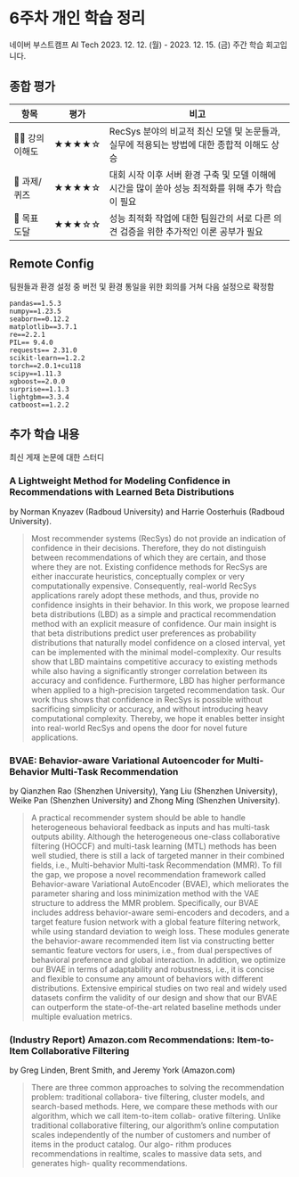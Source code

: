 # 6주차 개인 학습 정리

네이버 부스트캠프 AI Tech 2023. 12. 12. (월) - 2023. 12. 15. (금) 주간 학습 회고입니다.

## 종합 평가

| 항목           | 평가  | 비고                                                                                       |
| -------------- | ----- | ------------------------------------------------------------------------------------------ |
| 🧑‍🏫 강의 이해도 | ★★★★☆ | RecSys 분야의 비교적 최신 모델 및 논문들과, 실무에 적용되는 방법에 대한 종합적 이해도 상승 |
| 📝 과제/퀴즈   | ★★★★☆ | 대회 시작 이후 서버 환경 구축 및 모델 이해에 시간을 많이 쏟아 성능 최적화를 위해 추가 학습이 필요 |
| 🎯 목표 도달   | ★★★☆☆ | 성능 최적화 작업에 대한 팀원간의 서로 다른 의견 검증을 위한 추가적인 이론 공부가 필요 |

## Remote Config

팀원들과 환경 설정 중 버전 및 환경 통일을 위한 회의를 거쳐 다음 설정으로 확정함

```
pandas==1.5.3
numpy==1.23.5
seaborn==0.12.2
matplotlib==3.7.1
re==2.2.1
PIL== 9.4.0
requests== 2.31.0
scikit-learn==1.2.2
torch==2.0.1+cu118
scipy==1.11.3
xgboost==2.0.0
surprise==1.1.3
lightgbm==3.3.4
catboost==1.2.2
```

## 추가 학습 내용

최신 게재 논문에 대한 스터디

### A Lightweight Method for Modeling Confidence in Recommendations with Learned Beta Distributions
by Norman Knyazev (Radboud University) and Harrie Oosterhuis (Radboud University).

> Most recommender systems (RecSys) do not provide an indication of confidence in their decisions. Therefore, they do not distinguish between recommendations of which they are certain, and those where they are not. Existing confidence methods for RecSys are either inaccurate heuristics, conceptually complex or very computationally expensive. Consequently, real-world RecSys applications rarely adopt these methods, and thus, provide no confidence insights in their behavior. In this work, we propose learned beta distributions (LBD) as a simple and practical recommendation method with an explicit measure of confidence. Our main insight is that beta distributions predict user preferences as probability distributions that naturally model confidence on a closed interval, yet can be implemented with the minimal model-complexity. Our results show that LBD maintains competitive accuracy to existing methods while also having a significantly stronger correlation between its accuracy and confidence. Furthermore, LBD has higher performance when applied to a high-precision targeted recommendation task. Our work thus shows that confidence in RecSys is possible without sacrificing simplicity or accuracy, and without introducing heavy computational complexity. Thereby, we hope it enables better insight into real-world RecSys and opens the door for novel future applications.

### BVAE: Behavior-aware Variational Autoencoder for Multi-Behavior Multi-Task Recommendation
by Qianzhen Rao (Shenzhen University), Yang Liu (Shenzhen University), Weike Pan (Shenzhen University) and Zhong Ming (Shenzhen University).

> A practical recommender system should be able to handle heterogeneous behavioral feedback as inputs and has multi-task outputs ability. Although the heterogeneous one-class collaborative filtering (HOCCF) and multi-task learning (MTL) methods has been well studied, there is still a lack of targeted manner in their combined fields, i.e., Multi-behavior Multi-task Recommendation (MMR). To fill the gap, we propose a novel recommendation framework called Behavior-aware Variational AutoEncoder (BVAE), which meliorates the parameter sharing and loss minimization method with the VAE structure to address the MMR problem. Specifically, our BVAE includes address behavior-aware semi-encoders and decoders, and a target feature fusion network with a global feature filtering network, while using standard deviation to weigh loss. These modules generate the behavior-aware recommended item list via constructing better semantic feature vectors for users, i.e., from dual perspectives of behavioral preference and global interaction. In addition, we optimize our BVAE in terms of adaptability and robustness, i.e., it is concise and flexible to consume any amount of behaviors with different distributions. Extensive empirical studies on two real and widely used datasets confirm the validity of our design and show that our BVAE can outperform the state-of-the-art related baseline methods under multiple evaluation metrics.

### (Industry Report) Amazon.com Recommendations: Item-to-Item Collaborative Filtering

by Greg Linden, Brent Smith, and Jeremy York (Amazon.com)

> There are three common approaches to solving the recommendation problem: traditional collabora- tive filtering, cluster models, and search-based methods. Here, we compare these methods with our algorithm, which we call item-to-item collab- orative filtering. Unlike traditional collaborative filtering, our algorithm’s online computation scales independently of the number of customers and number of items in the product catalog. Our algo- rithm produces recommendations in realtime, scales to massive data sets, and generates high- quality recommendations.
